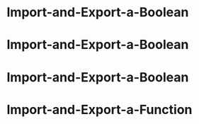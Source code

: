 # Import-and-Export-a-Boolean
# Import-and-Export-a-Boolean
# Import-and-Export-a-Boolean
# Import-and-Export-a-Function
